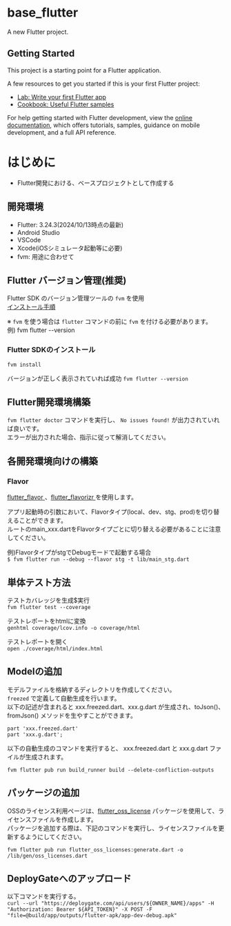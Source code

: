 # base_flutter

A new Flutter project.

## Getting Started

This project is a starting point for a Flutter application.

A few resources to get you started if this is your first Flutter project:

- [Lab: Write your first Flutter app](https://docs.flutter.dev/get-started/codelab)
- [Cookbook: Useful Flutter samples](https://docs.flutter.dev/cookbook)

For help getting started with Flutter development, view the
[online documentation](https://docs.flutter.dev/), which offers tutorials,
samples, guidance on mobile development, and a full API reference.

# はじめに

- Flutter開発における、ベースプロジェクトとして作成する

## 開発環境

- Flutter: 3.24.3(2024/10/13時点の最新)
- Android Studio
- VSCode
- Xcode(iOSシミュレータ起動等に必要)
- fvm: 用途に合わせて

## Flutter バージョン管理(推奨)

Flutter SDK のバージョン管理ツールの `fvm` を使用
<br>
[インストール手順](https://fvm.app/documentation/getting%EF%BC%8Dstarted/installation)

※ `fvm` を使う場合は `flutter` コマンドの前に `fvm` を付ける必要があります。
<br>
例) fvm flutter --version

### Flutter SDKのインストール
`fvm install`

バージョンが正しく表示されていれば成功
`fvm flutter --version`

## Flutter開発環境構築

`fvm flutter doctor` コマンドを実行し、 `No issues found!` が出力されていれば良いです。
<br>
エラーが出力された場合、指示に従って解消してください。

## 各開発環境向けの構築
### Flavor
[flutter_flavor ](https://pub.dev/packages/flutter_flavor)、[flutter_flavorizr ](https://pub.dev/packages/flutter_flavorizr) を使用します。

アプリ起動時の引数において、Flavorタイプ(local、dev、stg、prod)を切り替えることができます。
<br>
ルートのmain_xxx.dartをFlavorタイプごとに切り替える必要があることに注意してください。

例)FlavorタイプがstgでDebugモードで起動する場合
<br>
`$ fvm flutter run --debug --flavor stg -t lib/main_stg.dart`

## 単体テスト方法
テストカバレッジを生成$実行
<br>
`fvm flutter test --coverage`

テストレポートをhtmlに変換
<br>
`genhtml coverage/lcov.info -o coverage/html`

テストレポートを開く
<br>
`open ./coverage/html/index.html`

## Modelの追加
モデルファイルを格納するディレクトリを作成してください。
<br>
`freezed` で定義して自動生成を行います。
<br>
以下の記述が含まれると xxx.freezed.dart、xxx.g.dart が生成され、toJson()、fromJson() メソッドを生やすことができます。

```
part 'xxx.freezed.dart'
part 'xxx.g.dart';
```

以下の自動生成のコマンドを実行すると、 xxx.freezed.dart と xxx.g.dart ファイルが生成されます。

`fvm flutter pub run build_runner build --delete-confliction-outputs`

## パッケージの追加
OSSのライセンス利用ページは、[flutter_oss_license](https://pub.dev/packages/flutter_oss_licenses) パッケージを使用して、ライセンスファイルを作成します。
<br>
パッケージを追加する際は、下記のコマンドを実行し、ライセンスファイルを更新するようにしてください。

`fvm flutter pub run flutter_oss_licenses:generate.dart -o /lib/gen/oss_licenses.dart`

## DeployGateへのアップロード
以下コマンドを実行する。
<br>
`curl --url "https://deploygate.com/api/users/${OWNER_NAME}/apps" -H "Authorization: Bearer ${API_TOKEN}" -X POST -F "file=@build/app/outputs/flutter-apk/app-dev-debug.apk"`